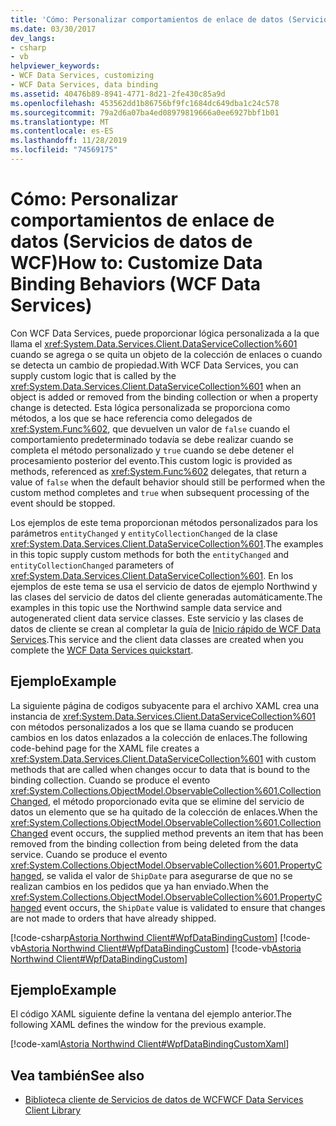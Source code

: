 ```yaml
---
title: 'Cómo: Personalizar comportamientos de enlace de datos (Servicios de datos de WCF)'
ms.date: 03/30/2017
dev_langs:
- csharp
- vb
helpviewer_keywords:
- WCF Data Services, customizing
- WCF Data Services, data binding
ms.assetid: 40476b89-8941-4771-8d21-2fe430c85a9d
ms.openlocfilehash: 453562dd1b86756bf9fc1684dc649dba1c24c578
ms.sourcegitcommit: 79a2d6a07ba4ed08979819666a0ee6927bbf1b01
ms.translationtype: MT
ms.contentlocale: es-ES
ms.lasthandoff: 11/28/2019
ms.locfileid: "74569175"
---
```

# <a name="how-to-customize-data-binding-behaviors-wcf-data-services"></a><span data-ttu-id="10872-102">Cómo: Personalizar comportamientos de enlace de datos (Servicios de datos de WCF)</span><span class="sxs-lookup"><span data-stu-id="10872-102">How to: Customize Data Binding Behaviors (WCF Data Services)</span></span>
<span data-ttu-id="10872-103">Con WCF Data Services, puede proporcionar lógica personalizada a la que llama el <xref:System.Data.Services.Client.DataServiceCollection%601> cuando se agrega o se quita un objeto de la colección de enlaces o cuando se detecta un cambio de propiedad.</span><span class="sxs-lookup"><span data-stu-id="10872-103">With WCF Data Services, you can supply custom logic that is called by the <xref:System.Data.Services.Client.DataServiceCollection%601> when an object is added or removed from the binding collection or when a property change is detected.</span></span> <span data-ttu-id="10872-104">Esta lógica personalizada se proporciona como métodos, a los que se hace referencia como delegados de <xref:System.Func%602>, que devuelven un valor de `false` cuando el comportamiento predeterminado todavía se debe realizar cuando se completa el método personalizado y `true` cuando se debe detener el procesamiento posterior del evento.</span><span class="sxs-lookup"><span data-stu-id="10872-104">This custom logic is provided as methods, referenced as <xref:System.Func%602> delegates, that return a value of `false` when the default behavior should still be performed when the custom method completes and `true` when subsequent processing of the event should be stopped.</span></span>  
  
 <span data-ttu-id="10872-105">Los ejemplos de este tema proporcionan métodos personalizados para los parámetros `entityChanged` y `entityCollectionChanged` de la clase <xref:System.Data.Services.Client.DataServiceCollection%601>.</span><span class="sxs-lookup"><span data-stu-id="10872-105">The examples in this topic supply custom methods for both the `entityChanged` and `entityCollectionChanged` parameters of <xref:System.Data.Services.Client.DataServiceCollection%601>.</span></span> <span data-ttu-id="10872-106">En los ejemplos de este tema se usa el servicio de datos de ejemplo Northwind y las clases del servicio de datos del cliente generadas automáticamente.</span><span class="sxs-lookup"><span data-stu-id="10872-106">The examples in this topic use the Northwind sample data service and autogenerated client data service classes.</span></span> <span data-ttu-id="10872-107">Este servicio y las clases de datos de cliente se crean al completar la guía de [Inicio rápido de WCF Data Services](quickstart-wcf-data-services.md).</span><span class="sxs-lookup"><span data-stu-id="10872-107">This service and the client data classes are created when you complete the [WCF Data Services quickstart](quickstart-wcf-data-services.md).</span></span>  
  
## <a name="example"></a><span data-ttu-id="10872-108">Ejemplo</span><span class="sxs-lookup"><span data-stu-id="10872-108">Example</span></span>  
 <span data-ttu-id="10872-109">La siguiente página de codigos subyacente para el archivo XAML crea una instancia de <xref:System.Data.Services.Client.DataServiceCollection%601> con métodos personalizados a los que se llama cuando se producen cambios en los datos enlazados a la colección de enlaces.</span><span class="sxs-lookup"><span data-stu-id="10872-109">The following code-behind page for the XAML file creates a <xref:System.Data.Services.Client.DataServiceCollection%601> with custom methods that are called when changes occur to data that is bound to the binding collection.</span></span> <span data-ttu-id="10872-110">Cuando se produce el evento <xref:System.Collections.ObjectModel.ObservableCollection%601.CollectionChanged>, el método proporcionado evita que se elimine del servicio de datos un elemento que se ha quitado de la colección de enlaces.</span><span class="sxs-lookup"><span data-stu-id="10872-110">When the <xref:System.Collections.ObjectModel.ObservableCollection%601.CollectionChanged> event occurs, the supplied method prevents an item that has been removed from the binding collection from being deleted from the data service.</span></span> <span data-ttu-id="10872-111">Cuando se produce el evento <xref:System.Collections.ObjectModel.ObservableCollection%601.PropertyChanged>, se valida el valor de `ShipDate` para asegurarse de que no se realizan cambios en los pedidos que ya han enviado.</span><span class="sxs-lookup"><span data-stu-id="10872-111">When the <xref:System.Collections.ObjectModel.ObservableCollection%601.PropertyChanged> event occurs, the `ShipDate` value is validated to ensure that changes are not made to orders that have already shipped.</span></span>  
  
 [!code-csharp[Astoria Northwind Client#WpfDataBindingCustom](../../../../samples/snippets/csharp/VS_Snippets_Misc/astoria_northwind_client/cs/customerorderscustom.xaml.cs#wpfdatabindingcustom)]
 [!code-vb[Astoria Northwind Client#WpfDataBindingCustom](../../../../samples/snippets/visualbasic/VS_Snippets_Misc/astoria_northwind_client/vb/customerorderscustom.xaml.vb#wpfdatabindingcustom)]
 [!code-vb[Astoria Northwind Client#WpfDataBindingCustom](../../../../samples/snippets/visualbasic/VS_Snippets_Misc/astoria_northwind_client/vb/customerorderscustom2.xaml.vb#wpfdatabindingcustom)]  
  
## <a name="example"></a><span data-ttu-id="10872-112">Ejemplo</span><span class="sxs-lookup"><span data-stu-id="10872-112">Example</span></span>  
 <span data-ttu-id="10872-113">El código XAML siguiente define la ventana del ejemplo anterior.</span><span class="sxs-lookup"><span data-stu-id="10872-113">The following XAML defines the window for the previous example.</span></span>  
  
 [!code-xaml[Astoria Northwind Client#WpfDataBindingCustomXaml](../../../../samples/snippets/visualbasic/VS_Snippets_Misc/astoria_northwind_client/vb/customerorderscustom.xaml#wpfdatabindingcustomxaml)]  
  
## <a name="see-also"></a><span data-ttu-id="10872-114">Vea también</span><span class="sxs-lookup"><span data-stu-id="10872-114">See also</span></span>

- [<span data-ttu-id="10872-115">Biblioteca cliente de Servicios de datos de WCF</span><span class="sxs-lookup"><span data-stu-id="10872-115">WCF Data Services Client Library</span></span>](wcf-data-services-client-library.md)
